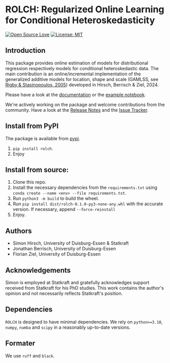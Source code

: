 # ROLCH: Regularized Online Learning for Conditional Heteroskedasticity

[![Open Source Love](https://badges.frapsoft.com/os/v2/open-source.svg?v=103)](https://github.com/ellerbrock/open-source-badges/) [![License: MIT](https://img.shields.io/badge/License-MIT-red.svg)](https://opensource.org/licenses/MIT) 

## Introduction

This package provides online estimation of models for distributional regression respectively models for conditional heteroskedastic data. The main contribution is an online/incremental implementation of the generalized additive models for location, shape and scale (GAMLSS, see [Rigby & Stasinopoulos, 2005](https://academic.oup.com/jrsssc/article-abstract/54/3/507/7113027)) developed in Hirsch, Berrisch & Ziel, 2024.

Please have a look at the [documentation](https://simon-hirsch.github.io/rolch/) or the [example notebook](https://github.com/simon-hirsch/rolch/blob/main/example.ipynb).

We're actively working on the package and welcome contributions from the community. Have a look at the [Release Notes](https://github.com/simon-hirsch/rolch/releases) and the [Issue Tracker](https://github.com/simon-hirsch/rolch/issues).

## Install from PyPI

The package is available from [pypi](https://pypi.org/project/rolch/).

1) `pip install rolch`. 
2) Enjoy

## Install from source:

1) Clone this repo.
2) Install the necessary dependencies from the `requirements.txt` using `conda create --name <env> --file requirements.txt`. 
3) Run `python3 -m build` to build the wheel.
4) Run `pip install dist/rolch-0.1.0-py3-none-any.whl` with the accurate version. If necessary, append `--force-reinstall`
5) Enjoy.

## Authors

- Simon Hirsch, University of Duisburg-Essen & Statkraft
- Jonathan Berrisch, University of Duisburg-Essen
- Florian Ziel, University of Duisburg-Essen

## Acknowledgements

Simon is employed at Statkraft and gratefully acknowledges support received from Statkraft for his PhD studies. This work contains the author's opinion and not necessarily reflects Statkraft's position.

## Dependencies

`ROLCH` is designed to have minimal dependencies. We rely on `python>=3.10`, `numpy`, `numba` and `scipy` in a reasonably up-to-date versions.

## Formater

We use `ruff` and `black`.
